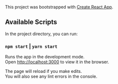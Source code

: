 This project was bootstrapped with [Create React App](https://github.com/facebook/create-react-app).

## Available Scripts

In the project directory, you can run:

### `npm start` | `yarn start`

Runs the app in the development mode.<br>
Open [http://localhost:3000](http://localhost:3000) to view it in the browser.

The page will reload if you make edits.<br>
You will also see any lint errors in the console.